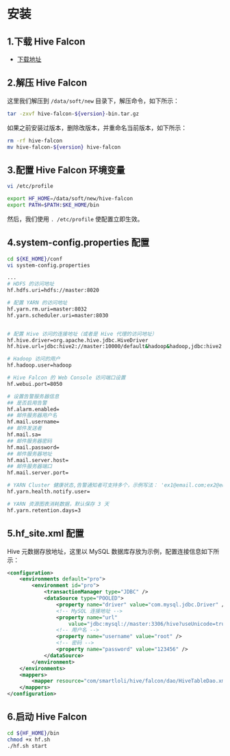 # 安装

## 1.下载 Hive Falcon
  * [下载地址](https://coding.net/u/smartloli/p/hive-falcon-bin/git/raw/master/hive-falcon-1.0.6-bin.tar.gz)

## 2.解压 Hive Falcon
这里我们解压到 ``` /data/soft/new ``` 目录下，解压命令，如下所示：
```bash
tar -zxvf hive-falcon-${version}-bin.tar.gz
```
如果之前安装过版本，删除改版本，并重命名当前版本，如下所示：
```bash
rm -rf hive-falcon
mv hive-falcon-${version} hive-falcon
```

## 3.配置 Hive Falcon 环境变量
```bash
vi /etc/profile

export HF_HOME=/data/soft/new/hive-falcon
export PATH=$PATH:$KE_HOME/bin
```
然后，我们使用 ``` . /etc/profile ``` 使配置立即生效。

## 4.system-config.properties 配置
```bash
cd ${KE_HOME}/conf
vi system-config.properties

...
# HDFS 的访问地址
hf.hdfs.uri=hdfs://master:8020

# 配置 YARN 的访问地址
hf.yarn.rm.uri=master:8032
hf.yarn.scheduler.uri=master:8030


# 配置 Hive 访问的连接地址（或者是 Hive 代理的访问地址）
hf.hive.driver=org.apache.hive.jdbc.HiveDriver
hf.hive.url=jdbc:hive2://master:10000/default&hadoop&hadoop,jdbc:hive2://master02:10000/default&hadoop&hadoop

# Hadoop 访问的用户
hf.hadoop.user=hadoop

# Hive Falcon 的 Web Console 访问端口设置
hf.webui.port=8050

# 设置告警服务器信息
## 是否启用告警
hf.alarm.enabled=
## 邮件服务器用户名
hf.mail.username=
## 邮件发送者
hf.mail.sa=
## 邮件服务器密码
hf.mail.password=
## 邮件服务器地址
hf.mail.server.host=
## 邮件服务器端口
hf.mail.server.port=

# YARN Cluster 健康状态,告警通知者可支持多个，示例写法： 'ex1@email.com;ex2@email.com;ex1@email.com'
hf.yarn.health.notify.user=

# YARN 资源图表消耗数据，默认保存 3 天
hf.yarn.retention.days=3

```
## 5.hf_site.xml 配置
Hive 元数据存放地址，这里以 MySQL 数据库存放为示例，配置连接信息如下所示：
```xml
<configuration>
	<environments default="pro">
		<environment id="pro">
			<transactionManager type="JDBC" />
			<dataSource type="POOLED">
				<property name="driver" value="com.mysql.jdbc.Driver" />
                <!-- MySQL 连接地址 -->
				<property name="url"
					value="jdbc:mysql://master:3306/hive?useUnicode=true&amp;characterEncoding=UTF-8&amp;zeroDateTimeBehavior=convertToNull" />
                <!-- 用户名 -->  
				<property name="username" value="root" />
                <!-- 密码 -->  
				<property name="password" value="123456" />
			</dataSource>
		</environment>
	</environments>
	<mappers>
		<mapper resource="com/smartloli/hive/falcon/dao/HiveTableDao.xml" />
	</mappers>
</configuration>
```

## 6.启动 Hive Falcon
```bash
cd ${HF_HOME}/bin
chmod +x hf.sh
./hf.sh start
```

